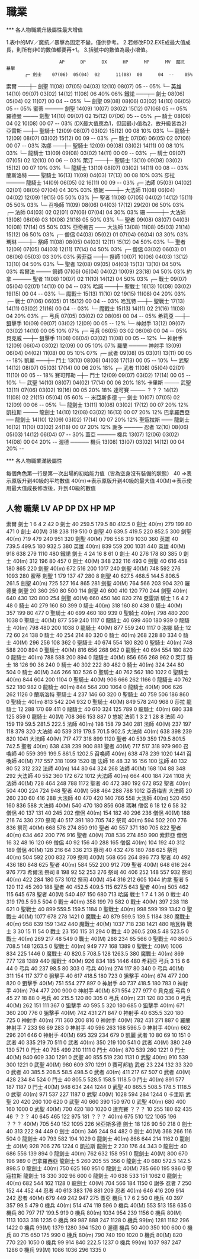 # 職業

*** 各人物職業升級屬性最大增值

1.表中的MV／魔抗／暴擊為固定不變，僅供參考。
2.若修改FD2.EXE成最大值成長，則所有非0的數值都要再+1。
3.括號中的數值為最小增值。

                        AP      DP      DX      HP      MP      MV  魔抗  暴擊
           ┌─ 劍士    07(06)  05(04)  02      11(08)  00      04  --    05%
索爾 ───┼─ 劍聖    11(08)  07(05)  04(03)  12(10)  08(07)  05  --    05%
           └─ 英雄    14(10)  09(07)  03(02)  14(12)  11(08)  06  40%   06%
鐵諾 ───┬─ 劍士    08(06)  05(04)  02      11(07)  00      04  --    05%
           └─ 劍聖    09(08)  08(06)  03(02)  14(10)  06(05)  05  --    05%
蜜蒂 ───── 劍聖    14(09)  10(07)  03(02)  15(12)  07(06)  05  --    05%
羅德曼 ──── 劍聖    14(10)  09(07)  02      15(12)  07(06)  05  --    05%
           ┌─ 騎士    08(06)  04      02      10(08)  00      07  --    03%  (DX最大值應為1，但因最小值為2，故升級皆為2)
亞雷斯 ──┼─ 聖騎士  12(09)  08(07)  03(02)  15(12)  00      08  10%   03%
           └─ 龍騎士  12(09)  08(07)  03(02)  15(12)  00      09  --    03%
           ┌─ 騎士    07(06)  06(05)  02      07(06)  00      07  --    03%
洛娜 ───┼─ 聖騎士  12(09)  09(08)  03(02)  14(11)  00      08  10%   03%
           └─ 龍騎士  13(09)  09(08)  03(02)  14(11)  00      09  --    03%
           ┌─ 騎士    09(07)  07(05)  02      12(10)  00      06  --    03%
萊汀 ───┼─ 聖騎士  13(10)  09(08)  03(02)  15(12)  00      07  10%   03%
           └─ 龍騎士  13(10)  08(07)  03(02)  14(11)  00      08  --    03%
蘭斯洛特 ─── 聖騎士  16(13)  11(09)  04(03)  17(13)  00      08  10%   03%
莎拉 ───── 龍騎士  14(09)  06(05)  02      16(11)  00      09  --    03%
           ┌─ 法師    05(03)  04(02)  02(01)  08(05)  07(04)  04  30%   03%
悠妮 ───┼─ 大法師  11(08)  06(04)  04(02)  12(09)  19(15)  05  50%   03%
           ├─ 聖者    11(08)  07(05)  04(02)  14(12)  15(11)  05  50%   03%
           └─ 召喚師  11(09)  08(06)  04(03)  17(12)  29(20)  06  50%   03%
           ┌─ 法師    04(03)  02      02(01)  07(06)  07(04)  04  30%   03%
珊 ────┼─ 大法師  13(08)  08(06)  03      10(08)  21(18)  05  50%   03%
           └─ 聖者    09(08)  08(07)  04(03)  10(08)  17(14)  05  50%   03%
亞奇梅吉 ─── 大法師  13(08)  11(08)  05(03)  21(14)  15(12)  06  50%   03%
           ┌─ 僧侶    04(03)  05(02)  01      07(04)  06(04)  03  30%   03%
瑪琳 ───┼─ 祭師    11(08)  08(05)  04(03)  12(11)  15(12)  04  50%   03%
           └─ 聖者    12(09)  07(05)  04(03)  12(11)  17(14)  04  50%   03%
           ┌─ 僧侶    03(02)  06(03)  01      08(06)  05(03)  03  30%   03%
索菲亞 ──┼─ 祭師    10(07)  10(06)  04(03)  13(12)  13(10)  04  50%   03%
           └─ 聖者    12(08)  09(05)  04(03)  15(13)  13(10)  04  50%   03%
希爾法 ──── 祭師    07(06)  06(04)  04(02)  10(09)  23(18)  04  50%   03%
約拿 ───── 聖者    11(08)  10(07)  02      11(10)  14(12)  04  50%   03%
           ┌─ 戰士    09(07)  05(04)  02(01)  14(10)  00      04  --    03%
哈諾 ───┼─ 聖戰士  16(13)  10(09)  03(02)  19(15)  00      04  --    03%
           └─ 魔戰士  15(13)  11(10)  02      19(15)  11(08)  04  20%   03%
           ┌─ 戰士    07(06)  06(05)  01      15(12)  00      04  --    03%
哈瓦特 ──┼─ 聖戰士  17(13)  14(11)  03(02)  21(16)  00      04  --    03%
           └─ 魔戰士  15(13)  14(11)  02      21(16)  11(08)  04  20%   03%
           ┌─ 弓兵    07(05)  03(02)  02      08(06)  00      04  --    05%
希莉亞 ──┼─ 狙擊手  10(09)  09(07)  03(02)  12(09)  00      05  --    12%
           └─ 神射手  13(12)  09(07)  03(02)  14(10)  00      05  10%   07%
           ┌─ 弓兵    06(05)  03      02      08(06)  00      04  --    05%
貝克威 ──┼─ 狙擊手  11(08)  06(04)  03(02)  11(08)  00      05  --    12%
           └─ 神射手  12(09)  06(04)  03(02)  12(09)  00      05  10%   07%
羅蘭 ───── 神射手  13(09)  06(04)  04(02)  11(08)  00      05  10%   07%
           ┌─ 武者    09(08)  05      03(01)  13(11)  00      05  --    18%
凱麗 ───┼─ 鬥士    13(10)  08(06)  04(03)  17(13)  00      05  --    10%
           └─ 武聖    14(12)  08(07)  05(03)  17(14)  00      06  20%   18%
           ┌─ 武者    11(08)  05(04)  02(01)  11(10)  00      05  --    18%
賽可邦勒 ─┼─ 鬥士    12(09)  09(07)  03(02)  17(14)  00      05  --    10%
           └─ 武聖    14(10)  08(07)  04(02)  17(14)  00      06  20%   18%
卡里斯 ──── 武聖    13(11)  07(06)  03(02)  19(16)  00      05  20%   18%
達可賽 ──── ？？？  14(12)  11(08)  02      21(15)  05(04)  05  60%   --
米亞斯多德 ┬─ 劍士    10(07)  07(05)  02      12(09)  00      06  --    05%
           └─ 龍劍士  13(11)  10(08)  03(02)  17(12)  00      07  20%   12%
凱拉斯 ──── 龍劍士  14(10)  12(08)  03(02)  16(13)  00      07  20%   12%
巴拿羅西亞 ── 龍劍士  14(10)  12(09)  03(02)  17(14)  00      07  20%   12%
聖寇拉斯 ─── 龍劍士  16(12)  11(10)  03(02)  24(18)  00      07  20%   12%
謝多 ───── 忍者    12(10)  08(06)  05(03)  14(12)  06(04)  07  --    30%
蓋亞 ───── 機兵    13(07)  12(06)  03(02)  14(08)  00      04  20%   --
渥德 ───── 機兵    13(08)  13(07)  03(02)  14(12)  00      04  20%   --

*** 各人物職業滿級屬性

每個角色第一行是第一次出場的初始能力值（皆為空身沒有裝備的狀態）
40   =>表示原版升到40級的平均數值
40(m)=>表示原版升到40級的最大值
40(M)=>表示使用最大值成長修改後，升到40級的數值

人物        職業    LV      AP      DP      DX      HP      MP
-------------------------------------------------------------------------
索爾        劍士     1       6       4       2      42       0
            劍士    40     259.5   179.5    80     412.5     0
            劍士    40(m)  279     199      80     471       0
            劍士    40(M)  318     238     119     510       0
            劍聖    40     639.5   419.5   220     852.5   300
            劍聖    40(m)  719     479     240     951     320
            劍聖    40(M)  798     558     319    1030     360
            英雄    40     739.5   499.5   180     932.5   380
            英雄    40(m)  839     559     200    1031     440
            英雄    40(M)  918     638     279    1110     480
鐵諾        劍士     4      24      16       8      61       0
            劍士    40     276     178      80     385       0
            劍士    40(m)  312     196      80     457       0
            劍士    40(M)  348     232     116     493       0
            劍聖    40     616     458     180     865     220
            劍聖    40(m)  672     516     200    1017     240
            劍聖    40(M)  748     592     276    1093     280
蜜蒂        劍聖     1     179     137      47     280       8
            劍聖    40     627.5   468.5   144.5   806.5   261.5
            劍聖    40(m)  725     527     164     865     281
            劍聖    40(M)  764     566     203     904     320
羅德曼      劍聖    20     360     250      80     500     114
            劍聖    40     600     410     120     770     244
            劍聖    40(m)  640     430     120     800     254
            劍聖    40(M)  660     450     140     820     274
亞雷斯      騎士     1       6       4       2      48       0
            騎士    40     279     160      80     399       0
            騎士    40(m)  318     160      80     438       0
            騎士    40(M)  357     199      80     477       0
            聖騎士  40     699     460     180     939       0
            聖騎士  40(m)  798     480     200    1038       0
            聖騎士  40(M)  877     559     240    1117       0
            龍騎士  40     699     460     180     939       0
            龍騎士  40(m)  798     480     200    1038       0
            龍騎士  40(M)  877     559     240    1117       0
洛娜        騎士    12      72      60      24     138       0
            騎士    40     254     214      80     320       0
            騎士    40(m)  268     228      80     334       0
            騎士    40(M)  296     256     108     362       0
            聖騎士  40     674     554     180     820       0
            聖騎士  40(m)  748     588     200     894       0
            聖騎士  40(M)  816     656     268     962       0
            龍騎士  40     694     554     180     820       0
            龍騎士  40(m)  788     588     200     894       0
            龍騎士  40(M)  856     656     268     962       0
萊汀        騎士    18     126      90      36     240       0
            騎士    40     302     222      80     482       0
            騎士    40(m)  324     244      80     504       0
            騎士    40(M)  346     266     102     526       0
            聖騎士  40     762     562     180    1022       0
            聖騎士  40(m)  844     604     200    1104       0
            聖騎士  40(M)  906     666     262    1166       0
            龍騎士  40     762     522     180     982       0
            龍騎士  40(m)  844     564     200    1064       0
            龍騎士  40(M)  906     626     262    1126       0
蘭斯洛特    聖騎士   4     237     146      60     320       0
            聖騎士  40     759     506     186     860       0
            聖騎士  40(m)  813     542     204     932       0
            聖騎士  40(M)  849     578     240     968       0
莎拉        龍騎士  12     288     170      69     411       0
            龍騎士  40     610     324     125     789       0
            龍騎士  40(m)  680     338     125     859       0
            龍騎士  40(M)  708     366     153     887       0
悠妮        法師     1       3       2       1      28       8
            法師    40     159     119      59.5   281.5   222.5
            法師    40(m)  198     158      79     340     281
            法師    40(M)  237     197     118     379     320
            大法師  40     539     319     179.5   701.5   902.5
            大法師  40(m)  638     398     239     820    1041
            大法師  40(M)  717     477     318     899    1120
            聖者    40     539     359     179.5   801.5   742.5
            聖者    40(m)  638     438     239     900     881
            聖者    40(M)  717     517     318     979     960
            召喚師  40     559     399     199.5   861.5  1202.5
            召喚師  40(m)  638     478     239    1020    1441
            召喚師  40(M)  717     557     318    1099    1520
珊          法師    16      48      32      16     156     100
            法師    40     132      80      52     312     232
            法師    40(m)  144      80      64     324     268
            法師    40(M)  168     104      88     348     292
            大法師  40     552     360     172     672    1012
            大法師  40(m)  664     400     184     724    1108
            大法師  40(M)  728     464     248     788    1172
            聖者    40     472     380     192     672     852
            聖者    40(m)  504     400     224     724     948
            聖者    40(M)  568     464     288     788    1012
亞奇梅吉    大法師  20     260     230      60     416     288
            大法師  40     470     420     140     766     558
            大法師  40(m)  520     450     160     836     588
            大法師  40(M)  540     470     180     856     608
瑪琳        僧侶    6       18      12       6      58      32
            僧侶    40     137     131      40     245     202
            僧侶    40(m)  154     182      40     296     236
            僧侶    40(M)  188     216      74     330     270
            祭司    40     517     391     180     705     742
            祭司    40(m)  594     502     200     776     836
            祭司    40(M)  668     576     274     850     910
            聖者    40     557     371     180     705     822
            聖者    40(m)  634     462     200     776     916
            聖者    40(M)  708     536     274     850     990
索菲亞      僧侶    16      32      48      16     120      69
            僧侶    40      92     156      40     288     165
            僧侶    40(m)  104     192      40     312     189
            僧侶    40(M)  128     216      64     336     213
            祭司    40     432     476     180     788     625
            祭司    40(m)  504     592     200     832     709
            祭司    40(M)  568     656     264     896     773
            聖者    40     492     436     180     848     625
            聖者    40(m)  584     552     200     912     709
            聖者    40(M)  648     616     264     976     773
希爾法      祭司     8     198      92      52     253     276
            祭司    40     406     252     148     557     932
            祭司    40(m)  422     284     180     573    1012
            祭司    40(M)  454     316     212     605    1044
約拿        聖者     5     120     112      45     260     188
            聖者    40     452.5   409.5   115     627.5   643
            聖者    40(m)  505     462     115     645     678
            聖者    40(M)  540     497     150     680     713
哈諾        戰士     1       7       4       1      36       0
            戰士    40     319     179.5    59.5   504       0
            戰士    40(m)  358     199      79     582       0
            戰士    40(M)  397     238     118     621       0
            聖戰士  40     899     559.5   159.5  1184       0
            聖戰士  40(m)  998     599     199    1342       0
            聖戰士  40(M) 1077     678     278    1421       0
            魔戰士  40     879     599.5   139.5  1184     380
            魔戰士  40(m)  958     639     159    1342     440
            魔戰士  40(M) 1037     718     238    1421     480
哈瓦特      戰士     3      30      15      11      54       0
            戰士    23     150     115      31     294       0
            戰士    40     260.5   208.5    48     523.5     0
            戰士    40(m)  269     217      48     549       0
            戰士    40(M)  286     234      65     566       0
            聖戰士  40     860.5   708.5   148    1263.5     0
            聖戰士  40(m)  949     777     168    1389       0
            聖戰士  40(M)  1006    834     225    1446       0
            魔戰士  40     820.5   708.5   128    1263.5   380
            魔戰士  40(m)  869     777     128    1389     440
            魔戰士  40(M)  926     834     185    1446     480
希莉亞      弓兵     3      15       6       6      44       0
            弓兵    40     237      98.5    80     303       0
            弓兵    40(m)  274     117      80     340       0
            弓兵    40(M)  311     154     117     377       0
            狙擊手  40     617     418.5   180     723       0
            狙擊手  40(m)  674     477     200     820       0
            狙擊手  40(M)  751     554     277     897       0
            神射手  40     737     418.5   180     783       0
            神射手  40(m)  794     477     200     900       0
            神射手  40(M)  871     554     277     977       0
貝克威      弓兵     9      45      27      18      88       0
            弓兵    40     215.5   120      80     305       0
            弓兵    40(m)  231     120      80     336       0
            弓兵    40(M)  262     151     111     367       0
            狙擊手  40     595.5   320     180     685       0
            狙擊手  40(m)  671     360     200     776       0
            狙擊手  40(M)  742     431     271     847       0
            神射手  40     635.5   320     180     725       0
            神射手  40(m)  711     360     200     816       0
            神射手  40(M)  782     431     271     887       0
羅蘭        神射手   7     233      98      69     283       0
            神射手  40     596     263     168     596.5     0
            神射手  40(m)  662     296     201     646       0
            神射手  40(M)  695     329     234     679       0
凱麗        武者    10      80      69      10     151       0
            武者    40     335     219      70     511       0
            武者    40(m)  350     219     100     541       0
            武者    40(M)  380     249     130     571       0
            鬥士    40     795     499     210    1111       0
            鬥士    40(m)  870     539     260    1221       0
            鬥士    40(M)  940     609     330    1291       0
            武聖    40     855     519     230    1131       0
            武聖    40(m)  910     539     300    1221       0
            武聖    40(M)  980     609     370    1291       0
賽可邦勒    武者    23     224     132      33     320       0
            武者    40     385.5   208.5    58.5   498.5     0
            武者    40(m)  411     217      67     507       0
            武者    40(M)  428     234      84     524       0
            鬥士    40     805.5   528.5   158.5  1118.5     0
            鬥士    40(m)  891     577     187    1187       0
            鬥士    40(M)  948     634     244    1244       0
            武聖    40     865.5   508.5   178.5  1118.5     0
            武聖    40(m)  971     537     227    1187       0
            武聖    40(M) 1028     594     284    1244       0
卡里斯      武聖    20     420     260     100     620       0
            武聖    40     660     390     150     970       0
            武聖    40(m)  680     400     160    1000       0
            武聖    40(M)  700     420     180    1020       0
達克賽      ？？？  10     255     180      62     435      46
            ？？？  40     645     465     122     975     181
            ？？？  40(m)  675     510     122    1065     196
            ？？？  40(M)  705     540     152    1095     226
米亞斯多德  劍士    18     126      90      50     218       0
            劍士    40     313     222      94     449       0
            劍士    40(m)  346     244      94     482       0
            劍士    40(M)  368     266     116     504       0
            龍劍士  40     793     582     194    1029       0
            龍劍士  40(m)  866     644     214    1162       0
            龍劍士  40(M)  928     706     276    1224       0
凱拉斯      龍劍士   2     230     176      44     343       0
            龍劍士  40     686     556     139     894       0
            龍劍士  40(m)  762     632     158     951       0
            龍劍士  40(M)  800     670     196     989       0
巴拿羅西亞  龍劍士   5     260     205      55     356       0
            龍劍士  40     680     572.5   142.5   898.5     0
            龍劍士  40(m)  750     625     160     951       0
            龍劍士  40(M)  785     660     195     986       0
聖寇拉斯    龍劍士  18     330     302      96     600       0
            龍劍士  40     638     533     151    1062       0
            龍劍士  40(m)  682     544     162    1128       0
            龍劍士  40(M)  704     566     184    1150       0
謝多        忍者     7     250     152      44     452      44
            忍者    40     613     383     176     881     209
            忍者    40(m)  646     416     209     914     242
            忍者    40(M)  679     449     242     947     275
蓋亞        機兵     1       7       6       2      50       0
            機兵    40     397     357      99.5   479       0
            機兵    40(m)  514     474     119     596       0
            機兵    40(M)  553     513     158     635       0
            機兵    80     797     717     199.5   919       0
            機兵    80(m) 1034     954     239    1156       0
            機兵    80(M) 1113    1033     318    1235       0
            機兵    99     987     888     247    1128       0
            機兵    99(m) 1281    1182     296    1422       0
            機兵    99(M) 1379    1280     394    1520       0
渥德        機兵    50     400     350     100     600       0
            機兵    80     715     650     175     990       0
            機兵    80(m)  790     740     190    1020       0
            機兵    80(M)  820     770     220    1050       0
            機兵    99     914     840     222.5  1237       0
            機兵    99(m) 1037     987     247    1286       0
            機兵    99(M) 1086    1036     296    1335       0

